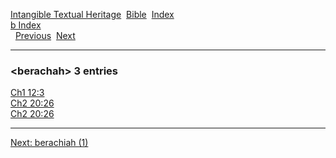 [Intangible Textual Heritage](../../index)  [Bible](../index) 
[Index](index)   
[b Index](_b_)  
  [Previous](c01299)  [Next](c01301) 

------------------------------------------------------------------------

### &lt;berachah&gt; 3 entries

[Ch1 12:3](../kjv/ch1012.htm#003)  
[Ch2 20:26](../kjv/ch2020.htm#026)  
[Ch2 20:26](../kjv/ch2020.htm#026)  

------------------------------------------------------------------------

[Next: berachiah (1)](c01301)
